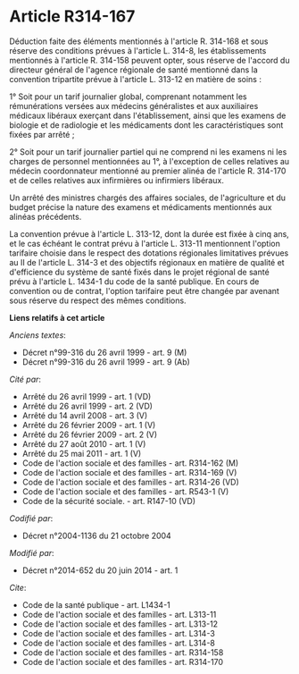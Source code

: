 # Article R314-167

Déduction faite des éléments mentionnés à l'article R. 314-168 et sous réserve des conditions prévues à l'article L. 314-8,
les établissements mentionnés à l'article R. 314-158 peuvent opter, sous réserve de l'accord du directeur général de l'agence
régionale de santé mentionné dans la convention tripartite prévue à l'article L. 313-12 en matière de soins : 

1° Soit pour un tarif journalier global, comprenant notamment les rémunérations versées aux médecins généralistes et aux
auxiliaires médicaux libéraux exerçant dans l'établissement, ainsi que les examens de biologie et de radiologie et les
médicaments dont les caractéristiques sont fixées par arrêté ; 

2° Soit pour un tarif journalier partiel qui ne comprend ni les examens ni les charges de personnel mentionnées au 1°, à
l'exception de celles relatives au médecin coordonnateur mentionné au premier alinéa de l'article R. 314-170 et de celles
relatives aux infirmières ou infirmiers libéraux. 

Un arrêté des ministres chargés des affaires sociales, de l'agriculture et du budget précise la nature des examens et
médicaments mentionnés aux alinéas précédents. 

La convention prévue à l'article L. 313-12, dont la durée est fixée à cinq ans, et le cas échéant le contrat prévu à
l'article L. 313-11 mentionnent l'option tarifaire choisie dans le respect des dotations régionales limitatives prévues au II
de l'article L. 314-3 et des objectifs régionaux en matière de qualité et d'efficience du système de santé fixés dans le
projet régional de santé prévu à l'article L. 1434-1 du code de la santé publique. En cours de convention ou de contrat,
l'option tarifaire peut être changée par avenant sous réserve du respect des mêmes conditions.

**Liens relatifs à cet article**

_Anciens textes_:

  - Décret n°99-316 du 26 avril 1999 - art. 9 (M)
  - Décret n°99-316 du 26 avril 1999 - art. 9 (Ab)

_Cité par_:

  - Arrêté du 26 avril 1999 - art. 1 (VD)
  - Arrêté du 26 avril 1999 - art. 2 (VD)
  - Arrêté du 14 avril 2008 - art. 3 (V)
  - Arrêté du 26 février 2009 - art. 1 (V)
  - Arrêté du 26 février 2009 - art. 2 (V)
  - Arrêté du 27 août 2010 - art. 1 (V)
  - Arrêté du 25 mai 2011 - art. 1 (V)
  - Code de l'action sociale et des familles - art. R314-162 (M)
  - Code de l'action sociale et des familles - art. R314-169 (V)
  - Code de l'action sociale et des familles - art. R314-26 (VD)
  - Code de l'action sociale et des familles - art. R543-1 (V)
  - Code de la sécurité sociale. - art. R147-10 (VD)

_Codifié par_:

  - Décret n°2004-1136 du 21 octobre 2004

_Modifié par_:

  - Décret n°2014-652 du 20 juin 2014 - art. 1

_Cite_:

  - Code de la santé publique - art. L1434-1
  - Code de l'action sociale et des familles - art. L313-11
  - Code de l'action sociale et des familles - art. L313-12
  - Code de l'action sociale et des familles - art. L314-3
  - Code de l'action sociale et des familles - art. L314-8
  - Code de l'action sociale et des familles - art. R314-158
  - Code de l'action sociale et des familles - art. R314-170
